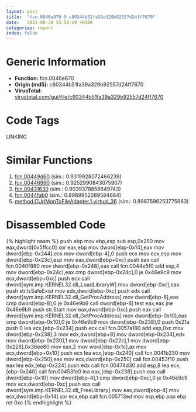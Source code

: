 ```yaml
---
layout: post
title:  "fcn.0046e870 @ c60344b51fa39a329b92557d24ff7670"
date:   2021-08-30 15:52:19 +0300
categories: report
index: false
---
```


# Generic Information
- **Function:** fcn.0046e870
- **Origin (md5):** c60344b51fa39a329b92557d24ff7670
- **VirusTotal:** [virustotal.com/gui/file/c60344b51fa39a329b92557d24ff7670][virustotal_ref]

# Code Tags
<span class="tag" id="LINKING">LINKING</span>


# Similar Functions

1. [fcn.00449d60][similar_1_ref] (sim.: 0.9319928072466239)
2. [fcn.00446990][similar_2_ref] (sim.: 0.9252990843075907)
3. [fcn.00431630][similar_3_ref] (sim.: 0.9039378858649743)
4. [fcn.0044fab0][similar_4_ref] (sim.: 0.8989952289584684)
5. [method.CUrlMonToFileAdapter.1.virtual\_36][similar_5_ref] (sim.: 0.8987596253775983)


# Disassembled Code

{% highlight nasm %}
push ebp
mov ebp,esp
sub esp,0x250
mov eax,dword[0x5ffcc0]
xor eax,ebp
mov dword[ebp-0x14],eax
mov dword[ebp-0x244],ecx
mov dword[ebp-4],0
push ecx
mov ecx,esp
mov dword[ebp-0x23c],esp
mov eax,dword[ebp+0xc]
push eax
call fcn.0040f880
mov dword[ebp-0x248],eax
call fcn.0044e5f0
add esp,4
mov dword[ebp-0x24c],eax
cmp dword[ebp-0x24c],0
je 0x46e9c9
mov ecx,dword[ebp+0xc]
push ecx
call dword[sym.imp.KERNEL32.dll_LoadLibraryW]
mov dword[ebp-0xc],eax
push str.IsSafeExist
mov edx,dword[ebp-0xc]
push edx
call dword[sym.imp.KERNEL32.dll_GetProcAddress]
mov dword[ebp-8],eax
cmp dword[ebp-8],0
je 0x46e9b9
call dword[ebp-8]
test eax,eax
jne 0x46e9b9
push str.Start
mov eax,dword[ebp-0xc]
push eax
call dword[sym.imp.KERNEL32.dll_GetProcAddress]
mov dword[ebp-0x10],eax
cmp dword[ebp-0x10],0
je 0x46e9b9
mov dword[ebp-0x238],0
push 0x21a
push 0
lea ecx,[ebp-0x234]
push ecx
call fcn.0057a180
add esp,0xc
mov dword[ebp-0x238],3
mov edx,dword[ebp+8]
mov dword[ebp-0x234],edx
mov dword[ebp-0x230],1
mov dword[ebp-0x22c],1
mov dword[ebp-0x228],0x36ee80
mov eax,2
mov word[ebp-0x1c],ax
mov ecx,dword[ebp+0x10]
push ecx
lea ecx,[ebp-0x240]
call fcn.0041b230
mov dword[ebp-0x250],eax
mov ecx,dword[ebp-0x250]
call fcn.00453f10
push eax
lea edx,[ebp-0x224]
push edx
call fcn.00474d30
add esp,8
lea ecx,[ebp-0x240]
call fcn.00453fe0
lea eax,[ebp-0x238]
push eax
call dword[ebp-0x10]
mov dword[ebp-4],1
cmp dword[ebp-0xc],0
je 0x46e9c9
mov ecx,dword[ebp-0xc]
push ecx
call dword[sym.imp.KERNEL32.dll_FreeLibrary]
mov eax,dword[ebp-4]
mov ecx,dword[ebp-0x14]
xor ecx,ebp
call fcn.005713ed
mov esp,ebp
pop ebp
ret 0xc
{% endhighlight %}


[similar_1_ref]: /report/fcn.00449d60@279a61b1e76da49531f1f16fd1102a2d
[similar_2_ref]: /report/fcn.00446990@279a61b1e76da49531f1f16fd1102a2d
[similar_3_ref]: /report/fcn.00431630@c60344b51fa39a329b92557d24ff7670
[similar_4_ref]: /report/fcn.0044fab0@279a61b1e76da49531f1f16fd1102a2d
[similar_5_ref]: /report/method.CUrlMonToFileAdapter.1.virtual_36@a0ac129ff3ea4c0dfa9529c259a9502c
[virustotal_ref]: https://www.virustotal.com/gui/file/c60344b51fa39a329b92557d24ff7670